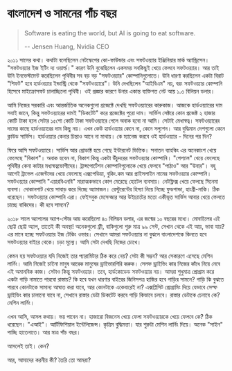 # বাংলাদেশ ও সামনের পাঁচ বছর

> Software is eating the world, but AI is going to eat software.
>
> -- Jensen Huang, Nvidia CEO

২০১১ সালের কথা। কথাটা বলেছিলেন নেটস্কেপের কো-ফাউন্ডার এবং সফটওয়্যার ইঞ্জিনিয়ার মার্ক অ্যান্ড্রিসেন। "সফটওয়্যার ইজ ইটিং দ্য ওয়ার্ল্ড।" কারণ উনি বুঝেছিলেন একসময় সবকিছুই খেয়ে ফেলবে সফটওয়্যার। আর তাই উনি ইনভেস্টমেন্ট করেছিলেন পৃথিবীর সব বড় বড় "সফটওয়্যার" কোম্পানিগুলোতে। উনি ধারণা করছিলেন একটা বিরাট "শিফট" হবে হার্ডওয়্যার ইন্ডাস্ট্রি থেকে "সফটওয়্যারে"।  উনি দেখছিলেন "আইবিএম" নয়, বরং সফটওয়্যার কোম্পানি হিসেবে মাইক্রোসফট চালাচ্ছিলো পৃথিবী। ওই প্রজ্ঞার কারণে উনার একান্ত ব্যক্তিগত নেট আয় ১.৩ বিলিয়ন ডলার। 

আমি নিজের সরকারি এবং আন্তর্জাতিক অনেকগুলো প্রজেক্টে দেখছি সফটওয়্যারের কারুকাজ। আজকে হার্ডওয়্যারের দাম সবাই জানে, কিন্তু সফটওয়্যারের দামই "ডিকটেট" করে প্রজেক্টের পুরো দাম। সার্ভিস সেক্টরে কোন প্রজেক্ট ২ হাজার কোটি টাকা হলে সেটার ১৫শো কোটি টাকা সফটওয়্যারে গেলে অবাক হবো না আমি। সেটাই মেধাস্বত্ব। সফটওয়্যারের দামের কাছে হার্ডওয়্যারের দাম কিছু নয়। এখন কেউ হার্ডওয়্যার কেনে না, কেনে সল্যুশন। আর বুদ্ধিমান দেশগুলো কেনে ক্লাউড সার্ভিস। হার্ডওয়্যার কেনার চিন্তাও আনে না মাথায়। কে ম্যানেজ করবে ওই হার্ডওয়্যার - দিনের পর দিন?

ফিরে আসি সফটওয়্যারে। সার্ভিস আর প্রোডাক্ট হয়ে গেছে ইন্টারনেট ভিত্তিক। সনাতন ব্যাংকিং এর অনেকাংশ খেয়ে ফেলেছে "বিকাশ"। অবাক হবেন না, বিকাশ কিন্তু একটা উঁচুদরের সফটওয়্যার কোম্পানি। "পেপ্যাল" খেয়ে ফেলেছে পৃথিবীর কেনা কাটার মধ্যস্বত্বভোগীদের। ট্রান্সপোর্টেশন কোম্পানিগুলোকে খেয়ে ফেলবে "পাঠাও" আর "উবার"। বহু আগেই ট্রাভেল এজেন্টদের খেয়ে ফেলেছে এক্সপেডিয়া, বুকিং.কম আর প্রাইসলাইন নামের সফটওয়্যার কোম্পানি। সফটওয়্যার কোম্পানি "এয়ারবিএনবি" মারাত্মকভাবে কোপ মেরেছে হোটেল ব্যবসায়। নেটফ্লিক্স খেয়ে ফেলছে সিনেমা ব্যবসা। দোকানপাট খেয়ে সাবাড় করে দিচ্ছে অ্যামাজন। রেস্টুরেন্টের হিস্যা নিয়ে নিচ্ছে ফুডপান্ডা, হাংগ্রী-নাকি। ঠিক ধরেছেন। সফটওয়্যার কোম্পানি এরা। ফেইসবুক মেসেন্জার আর উইচ্যাটের মতো একীভূত সার্ভিস আবার খেয়ে ফেলতে চাচ্ছে বাকিদের। কী হবে সামনে?

২০১৮ সালে অ্যাপলের অ্যাপ-স্টোর আয় করেছিলো ৪০ বিলিয়ন ডলার, এর জন্মের ১০ বছরের মধ্যে। মোবাইলের এই ছোট্ট ছোট্ট অ্যাপ, তাতেই কী অবস্থা! অনেকগুলো ফ্রী, বাকিগুলো শুরু মাত্র ৯৯ সেন্ট, সেখান থেকে এই আয়, ভাবা যায়? এর মানে হচ্ছে সফটওয়্যার ইজ টেকিং ওভার। সেখানে আমরা সফটওয়্যার না বুঝলে বাংলাদেশকে কিনতে হবে সফটওয়্যার বাইরে থেকে। চড়া মূল্যে। আমি সেটা দেখছি নিজের চোখে। 

কেমন হয় সফটওয়্যার যদি নিজেই তার প্যারামিটার ঠিক করে নেয়? সেটা কী সম্ভব? আর সেকারণে এসেছে মেশিন লার্নিং। আমি নিজেই চাইনা মানুষ আরেক মানুষের ড্রাইভারগিরি করুক। সেলফ ড্রাইভিং কার নিজের কাঁধে নিয়ে নেবে এই অমানবিক কাজ। সেটাও কিন্তু সফটওয়্যার। তবে, হার্ডকোডেড সফটওয়্যার নয়। আমরা শুধুমাত্র প্রোগ্রাম করে একটা গাড়ি নামাতে পারবো রাস্তায়? কি হবে যখন ধারণার বাইরের জিনিসপত্র হাজির হবে গাড়ির সামনে? গাড়ি কি বুঝতে পারবে কোনটাকে সামান্য আঘাত করা যাবে, আর কোনটাকে একেবারেই না? এক্সপ্লিসিট প্রোগ্রামিং দিয়ে যেভাবে সেল্ফ ড্রাইভিং কার চালানো যাবে না, সেখানে রাস্তার ডেটা ডিকটেট করবে গাড়ি কিভাবে চলবে। রাস্তার ডেটাকে চেনাবে কে? মেশিন লার্নিং।  

এখন আসি, আসল কথায়। ভয় পাবেন না। হাজারো বিজনেস খেয়ে ফেলা সফটওয়্যারকে খেয়ে ফেলবে কে? ঠিক ধরেছেন। "এআই"। আর্টিফিশিয়াল ইন্টেলিজেন্স। কৃত্রিম বুদ্ধিমত্তা। যার শুরুটা মেশিন লার্নিং দিয়ে। অনেক "সাইন" পাচ্ছি হাতেনাতে। আর মাত্র পাঁচ বছর। 

আসলেই তাই। কেন? 

আর, আমাদের করনীয় কী? তৈরি তো আমরা?

